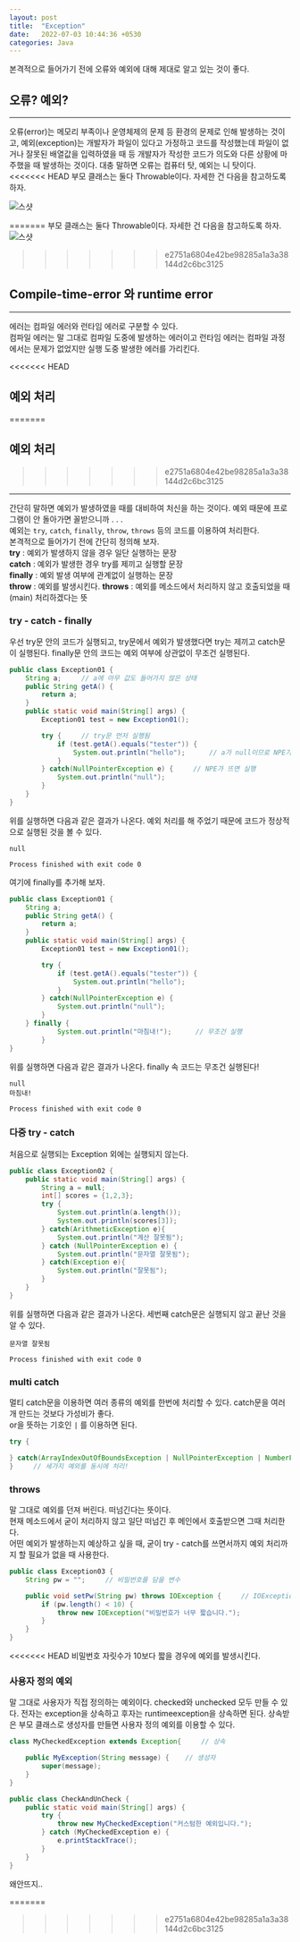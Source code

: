 ```yaml
---
layout: post
title:  "Exception"
date:   2022-07-03 10:44:36 +0530
categories: Java
---
```

본격적으로 들어가기 전에 오류와 예외에 대해 제대로 알고 있는 것이 좋다.
## 오류? 예외?
***
오류(error)는 메모리 부족이나 운영체제의 문제 등 환경의 문제로 인해 발생하는 것이고, 예외(exception)는 개발자가 파일이 있다고 가정하고 코드를 작성했는데 파일이 없거나 잘못된 배열값을 입력하였을 때 등 개발자가 작성한 코드가 의도와 다른 상황에 마주했을 때 발생하는 것이다. 대충 말하면 오류는 컴퓨터 탓, 예외는 니 탓이다.   
<<<<<<< HEAD
부모 클래스는 둘다 Throwable이다. 자세한 건 다음을 참고하도록 하자.    

![스샷](http://drive.google.com/uc?export=view&id=1JFu2ljupPRg4Abw9GikUcaWEH6uCDJ04)
     

=======
부모 클래스는 둘다 Throwable이다. 자세한 건 다음을 참고하도록 하자.
![스샷](http://drive.google.com/uc?export=view&id=1JFu2ljupPRg4Abw9GikUcaWEH6uCDJ04)
>>>>>>> e2751a6804e42be98285a1a3a38144d2c6bc3125
## Compile-time-error 와 runtime error
***
에러는 컴파일 에러와 런타임 에러로 구분할 수 있다.   
컴파일 에러는 말 그대로 컴파일 도중에 발생하는 에러이고 런타임 에러는 컴파일 과정에서는 문제가 없었지만 실행 도중 발생한 에러를 가리킨다.

<<<<<<< HEAD
## 예외 처리
=======
## 예외 처리    
>>>>>>> e2751a6804e42be98285a1a3a38144d2c6bc3125
***
간단히 말하면 예외가 발생하였을 때를 대비하여 처신을 하는 것이다. 예외 때문에 프로그램이 안 돌아가면 꼴받으니까 . . .   
예외는 ```try```, ```catch```, ```finally```, ```throw```, ```throws``` 등의 코드를 이용하여 처리한다.   
본격적으로 들어가기 전에 간단히 정의해 보자.   
**try** : 예외가 발생하지 않을 경우 일단 실행하는 문장   
**catch** : 예외가 발생한 경우 try를 제끼고 실행할 문장   
**finally** : 예외 발생 여부에 관계없이 실행하는 문장   
**throw** : 예외를 발생시킨다.
**throws** : 예외를 메소드에서 처리하지 않고 호출되었을 때(main) 처리하겠다는 뜻   

### try - catch - finally
우선 try문 안의 코드가 실행되고, try문에서 예외가 발생했다면 try는 제끼고 catch문이 실행된다. finally문 안의 코드는 예외 여부에 상관없이 무조건 실행된다.

```java
public class Exception01 {
    String a;     // a에 아무 값도 들어가지 않은 상태
    public String getA() {
        return a;
    }
    public static void main(String[] args) {
        Exception01 test = new Exception01();

        try {     // try문 먼저 실행됨
            if (test.getA().equals("tester")) {
                System.out.println("hello");      // a가 null이므로 NPE가 뜬다
            }
        } catch(NullPointerException e) {     // NPE가 뜨면 실행
            System.out.println("null");
        }
    }
}
```
위를 실행하면 다음과 같은 결과가 나온다. 예외 처리를 해 주었기 때문에 코드가 정상적으로 실행된 것을 볼 수 있다.
```
null

Process finished with exit code 0
```   

여기에 finally를 추가해 보자.
```java
public class Exception01 {
    String a;
    public String getA() {
        return a;
    }
    public static void main(String[] args) {
        Exception01 test = new Exception01();

        try {
            if (test.getA().equals("tester")) {
                System.out.println("hello");
            }
        } catch(NullPointerException e) {
            System.out.println("null");
        }
    } finally {
            System.out.println("마침내!");      // 무조건 실행
        }
}
```
위를 실행하면 다음과 같은 결과가 나온다. finally 속 코드는 무조건 실행된다!
```
null
마침내!

Process finished with exit code 0
```
### 다중 try - catch
처음으로 실행되는 Exception 외에는 실행되지 않는다.
```java
public class Exception02 {
    public static void main(String[] args) {
        String a = null;
        int[] scores = {1,2,3};
        try {
            System.out.println(a.length());
            System.out.println(scores[3]);
        } catch(ArithmeticException e){
            System.out.println("계산 잘못됨");
        } catch (NullPointerException e) {
            System.out.println("문자열 잘못됨");
        } catch(Exception e){
            System.out.println("잘못됨");
        }
    }
}
```
위를 실행하면 다음과 같은 결과가 나온다. 세번째 catch문은 실행되지 않고 끝난 것을 알 수 있다.
```
문자열 잘못됨

Process finished with exit code 0
```
### multi catch
멀티 catch문을 이용하면 여러 종류의 예외를 한번에 처리할 수 있다. catch문을 여러 개 만드는 것보다 가성비가 좋다.   
or을 뜻하는 기호인 ```|``` 를 이용하면 된다.
```java
try {

} catch(ArrayIndexOutOfBoundsException | NullPointerException | NumberFormatException e) {
}     // 세가지 예외를 동시에 처리!

```
### throws
말 그대로 예외를 던져 버린다. 떠넘긴다는 뜻이다.   
현재 메소드에서 굳이 처리하지 않고 일단 떠넘긴 후 메인에서 호출받으면 그때 처리한다.   
어떤 예외가 발생하는지 예상하고 싶을 때, 굳이 try - catch를 쓰면서까지 예외 처리까지 할 필요가 없을 때 사용한다.
```java
public class Exception03 {
    String pw = "";     // 비밀번호를 담을 변수

    public void setPw(String pw) throws IOException {     // IOException이 발생할 것을 예상
        if (pw.length() < 10) {
            throw new IOException("비밀번호가 너무 짧습니다.");
        }
    }
}
```
<<<<<<< HEAD
비밀번호 자릿수가 10보다 짧을 경우에 예외를 발생시킨다.


### 사용자 정의 예외
말 그대로 사용자가 직접 정의하는 예외이다. checked와 unchecked 모두 만들 수 있다. 전자는 exception을 상속하고 후자는 runtimeexception을 상속하면 된다. 상속받은 부모 클래스로 생성자를 만들면 사용자 정의 예외를 이용할 수 있다.

```java
class MyCheckedException extends Exception{     // 상속

    public MyException(String message) {    // 생성자
        super(message);
    }
}

public class CheckAndUnCheck {
    public static void main(String[] args) {
        try {
            throw new MyCheckedException("커스텀한 예외입니다.");
        } catch (MyCheckedException e) {
            e.printStackTrace();
        }
    }
}
```
왜안뜨지..

=======
>>>>>>> e2751a6804e42be98285a1a3a38144d2c6bc3125






